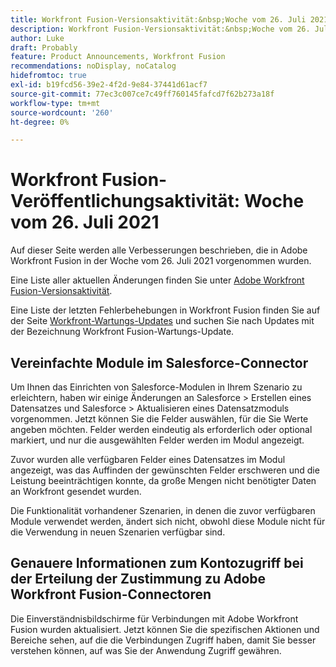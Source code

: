 ```yaml
---
title: Workfront Fusion-Versionsaktivität:&nbsp;Woche vom 26. Juli 2021
description: Workfront Fusion-Versionsaktivität:&nbsp;Woche vom 26. Juli 2021
author: Luke
draft: Probably
feature: Product Announcements, Workfront Fusion
recommendations: noDisplay, noCatalog
hidefromtoc: true
exl-id: b19fcd56-39e2-4f2d-9e84-37441d61acf7
source-git-commit: 77ec3c007ce7c49ff760145fafcd7f62b273a18f
workflow-type: tm+mt
source-wordcount: '260'
ht-degree: 0%

---
```


# Workfront Fusion-Veröffentlichungsaktivität: Woche vom 26. Juli 2021

Auf dieser Seite werden alle Verbesserungen beschrieben, die in Adobe Workfront Fusion in der Woche vom 26. Juli 2021 vorgenommen wurden.

Eine Liste aller aktuellen Änderungen finden Sie unter [Adobe Workfront Fusion-Versionsaktivität](/help/workfront-fusion/fusion-product-releases/fusion-release-activity.md).

Eine Liste der letzten Fehlerbehebungen in Workfront Fusion finden Sie auf der Seite [Workfront-Wartungs-Updates](https://experienceleague.adobe.com/docs/workfront-known-issues/releases/current-updates.html?lang=de) und suchen Sie nach Updates mit der Bezeichnung Workfront Fusion-Wartungs-Update.

## Vereinfachte Module im Salesforce-Connector

Um Ihnen das Einrichten von Salesforce-Modulen in Ihrem Szenario zu erleichtern, haben wir einige Änderungen an Salesforce > Erstellen eines Datensatzes und Salesforce > Aktualisieren eines Datensatzmoduls vorgenommen. Jetzt können Sie die Felder auswählen, für die Sie Werte angeben möchten. Felder werden eindeutig als erforderlich oder optional markiert, und nur die ausgewählten Felder werden im Modul angezeigt.

Zuvor wurden alle verfügbaren Felder eines Datensatzes im Modul angezeigt, was das Auffinden der gewünschten Felder erschweren und die Leistung beeinträchtigen konnte, da große Mengen nicht benötigter Daten an Workfront gesendet wurden.

Die Funktionalität vorhandener Szenarien, in denen die zuvor verfügbaren Module verwendet werden, ändert sich nicht, obwohl diese Module nicht für die Verwendung in neuen Szenarien verfügbar sind.

## Genauere Informationen zum Kontozugriff bei der Erteilung der Zustimmung zu Adobe Workfront Fusion-Connectoren

Die Einverständnisbildschirme für Verbindungen mit Adobe Workfront Fusion wurden aktualisiert. Jetzt können Sie die spezifischen Aktionen und Bereiche sehen, auf die die Verbindungen Zugriff haben, damit Sie besser verstehen können, auf was Sie der Anwendung Zugriff gewähren.
